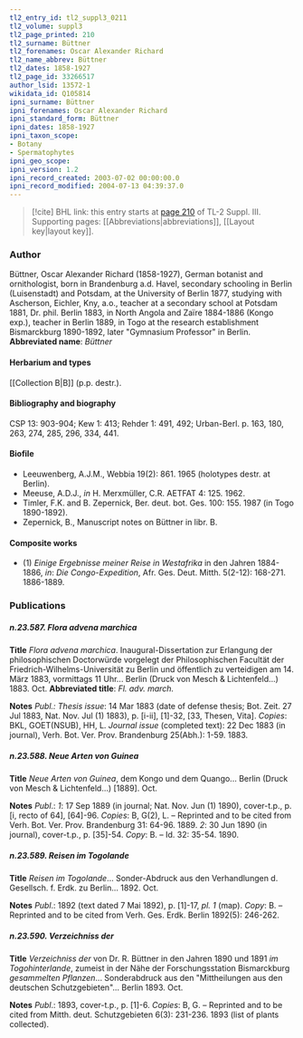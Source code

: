 ```yaml
---
tl2_entry_id: tl2_suppl3_0211
tl2_volume: suppl3
tl2_page_printed: 210
tl2_surname: Büttner
tl2_forenames: Oscar Alexander Richard
tl2_name_abbrev: Büttner
tl2_dates: 1858-1927
tl2_page_id: 33266517
author_lsid: 13572-1
wikidata_id: Q105814
ipni_surname: Büttner
ipni_forenames: Oscar Alexander Richard
ipni_standard_form: Büttner
ipni_dates: 1858-1927
ipni_taxon_scope: 
- Botany
- Spermatophytes
ipni_geo_scope: 
ipni_version: 1.2
ipni_record_created: 2003-07-02 00:00:00.0
ipni_record_modified: 2004-07-13 04:39:37.0
---
```



> [!cite] BHL link: this entry starts at [page 210](https://www.biodiversitylibrary.org/page/33266517) of TL-2 Suppl. III.
> Supporting pages: [[Abbreviations|abbreviations]], [[Layout key|layout key]].

### Author

Büttner, Oscar Alexander Richard (1858-1927), German botanist and ornithologist, born in Brandenburg a.d. Havel, secondary schooling in Berlin (Luisenstadt) and Potsdam, at the University of Berlin 1877, studying with Ascherson, Eichler, Kny, a.o., teacher at a secondary school at Potsdam 1881, Dr. phil. Berlin 1883, in North Angola and Zaïre 1884-1886 (Kongo exp.), teacher in Berlin 1889, in Togo at the research establishment Bismarckburg 1890-1892, later "Gymnasium Professor" in Berlin. 
**Abbreviated name**: *Büttner*

#### Herbarium and types

[[Collection B|B]] (p.p. destr.).

#### Bibliography and biography

CSP 13: 903-904; Kew 1: 413; Rehder 1: 491, 492; Urban-Berl. p. 163, 180, 263, 274, 285, 296, 334, 441.

#### Biofile

- Leeuwenberg, A.J.M., Webbia 19(2): 861. 1965 (holotypes destr. at Berlin).
- Meeuse, A.D.J., *in* H. Merxmüller, C.R. AETFAT 4: 125. 1962.
- Timler, F.K. and B. Zepernick, Ber. deut. bot. Ges. 100: 155. 1987 (in Togo 1890-1892).
- Zepernick, B., Manuscript notes on Büttner in libr. B.

#### Composite works

- (1) *Einige Ergebnisse meiner Reise in Westafrika* in den Jahren 1884-1886, *in*: *Die Congo-Expedition*, Afr. Ges. Deut. Mitth. 5(2-12): 168-271. 1886-1889.

### Publications

##### n.23.587. Flora advena marchica

**Title**
*Flora advena marchica*. Inaugural-Dissertation zur Erlangung der philosophischen Doctorwürde vorgelegt der Philosophischen Facultät der Friedrich-Wilhelms-Universität zu Berlin und öffentlich zu verteidigen am 14. März 1883, vormittags 11 Uhr... Berlin (Druck von Mesch & Lichtenfeld...) 1883. Oct.
**Abbreviated title**: *Fl. adv. march.*

**Notes**
*Publ.: Thesis issue*: 14 Mar 1883 (date of defense thesis; Bot. Zeit. 27 Jul 1883, Nat. Nov. Jul (1) 1883), p. \[i-ii\], \[1\]-32, \[33, Thesen, Vita\]. *Copies*: BKL, GOET(NSUB), HH, L.
*Journal issue* (completed text): 22 Dec 1883 (in journal), Verh. Bot. Ver. Prov. Brandenburg 25(Abh.): 1-59. 1883.

##### n.23.588. Neue Arten von Guinea

**Title**
*Neue Arten von Guinea*, dem Kongo und dem Quango... Berlin (Druck von Mesch & Lichtenfeld...) \[1889\]. Oct.

**Notes**
*Publ*.: *1*: 17 Sep 1889 (in journal; Nat. Nov. Jun (1) 1890), cover-t.p., p. \[i, recto of 64\], \[64\]-96. *Copies*: B, G(2), L. – Reprinted and to be cited from Verh. Bot. Ver. Prov. Brandenburg 31: 64-96. 1889.
*2*: 30 Jun 1890 (in journal), cover-t.p., p. \[35\]-54. *Copy*: B. – Id. 32: 35-54. 1890.

##### n.23.589. Reisen im Togolande

**Title**
*Reisen im Togolande*... Sonder-Abdruck aus den Verhandlungen d. Gesellsch. f. Erdk. zu Berlin... 1892. Oct.

**Notes**
*Publ*.: 1892 (text dated 7 Mai 1892), p. \[1\]-17, *pl. 1* (map). *Copy*: B. – Reprinted and to be cited from Verh. Ges. Erdk. Berlin 1892(5): 246-262.

##### n.23.590. Verzeichniss der

**Title**
*Verzeichniss der* von Dr. R. Büttner in den Jahren 1890 und 1891 *im Togohinterlande*, zumeist in der Nähe der Forschungsstation Bismarckburg *gesammelten Pflanzen*... Sonderabdruck aus den "Mittheilungen aus den deutschen Schutzgebieten"... Berlin 1893. Oct.

**Notes**
*Publ*.: 1893, cover-t.p., p. \[1\]-6. *Copies*: B, G. – Reprinted and to be cited from Mitth. deut. Schutzgebieten 6(3): 231-236. 1893 (list of plants collected).


